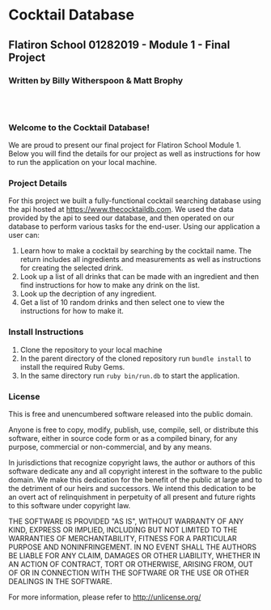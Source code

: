 # Cocktail Database
## Flatiron School 01282019 - Module 1 - Final Project
### Written by Billy Witherspoon & Matt Brophy
<br></br>
### Welcome to the Cocktail Database!
We are proud to present our final project for Flatiron School Module 1.  Below you will find the details for our project as well as instructions for how to run the application on your local machine.

### Project Details
For this project we built a fully-functional cocktail searching database using the api hosted at https://www.thecocktaildb.com.  We used the data provided by the api to seed our database, and then operated on our database to perform various tasks for the end-user. Using our application a user can:
1. Learn how to make a cocktail by searching by the cocktail name.  The return includes all ingredients and measurements as well as instructions for creating the selected drink.
2. Look up a list of all drinks that can be made with an ingredient and then find instructions for how to make any drink on the list.
3. Look up the decription of any ingredient.
4. Get a list of 10 random drinks and then select one to view the instructions for how to make it.

### Install Instructions
1. Clone the repository to your local machine
2. In the parent directory of the cloned repository run `bundle install` to install the required Ruby Gems.
3. In the same directory run `ruby bin/run.db` to start the application.

### License
This is free and unencumbered software released into the public domain.

Anyone is free to copy, modify, publish, use, compile, sell, or distribute this software, either in source code form or as a compiled binary, for any purpose, commercial or non-commercial, and by any means.

In jurisdictions that recognize copyright laws, the author or authors of this software dedicate any and all copyright interest in the software to the public domain. We make this dedication for the benefit of the public at large and to the detriment of our heirs and successors. We intend this dedication to be an overt act of relinquishment in perpetuity of all present and future rights to this software under copyright law.

THE SOFTWARE IS PROVIDED "AS IS", WITHOUT WARRANTY OF ANY KIND, EXPRESS OR IMPLIED, INCLUDING BUT NOT LIMITED TO THE WARRANTIES OF MERCHANTABILITY, FITNESS FOR A PARTICULAR PURPOSE AND NONINFRINGEMENT. IN NO EVENT SHALL THE AUTHORS BE LIABLE FOR ANY CLAIM, DAMAGES OR OTHER LIABILITY, WHETHER IN AN ACTION OF CONTRACT, TORT OR OTHERWISE, ARISING FROM, OUT OF OR IN CONNECTION WITH THE SOFTWARE OR THE USE OR OTHER DEALINGS IN THE SOFTWARE.

For more information, please refer to <http://unlicense.org/>






